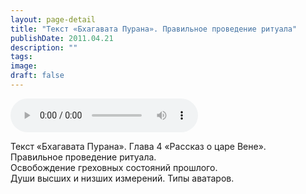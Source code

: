 ```yaml
---
layout: page-detail
title: "Текст «Бхагавата Пурана». Правильное проведение ритуала"
publishDate: 2011.04.21
description: ""
tags:
image:
draft: false
---
```


<audio title="2011.04.21 - Текст «Бхагавата Пурана». Правильное проведение ритуала.mp3" src="https://filer-api.advayta.org/v1.0/public/files/74294" controls=""></audio>

 Текст «Бхагавата Пурана». Глава 4 «Рассказ о царе Вене».  
 Правильное проведение ритуала.  
 Освобождение греховных состояний прошлого.  
 Души высших и низших измерений. Типы аватаров.  

  
